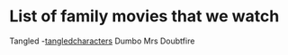 # List of family movies that we watch

Tangled 
-[tangledcharacters](./Characters/tangledcharacters.md)
Dumbo 
Mrs Doubtfire
